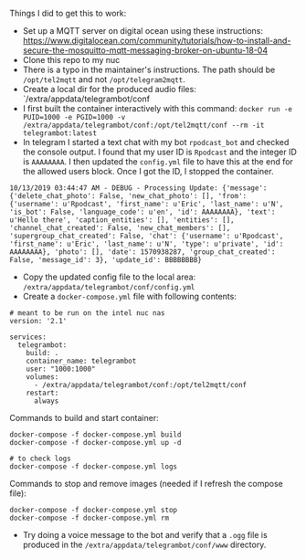 Things I did to get this to work:
* Set up a MQTT server on digital ocean using these instructions: https://www.digitalocean.com/community/tutorials/how-to-install-and-secure-the-mosquitto-mqtt-messaging-broker-on-ubuntu-18-04
* Clone this repo to my nuc
* There is a typo in the maintainer's instructions.  The path should be `/opt/tel2mqtt` and not `/opt/telegram2mqtt`.
* Create a local dir for the produced audio files: `/extra/appdata/telegrambot/conf
* I first built the container interactively with this command: `docker run -e PUID=1000 -e PGID=1000 -v /extra/appdata/telegrambot/conf:/opt/tel2mqtt/conf --rm -it telegrambot:latest`
* In telegram I started a text chat with my bot `rpodcast_bot` and checked the console output.  I found that my user ID is `Rpodcast` and the integer ID is `AAAAAAAA`.  I then updated the `config.yml` file to have this at the end for the allowed users block.  Once I got the ID, I stopped the container.

```
10/13/2019 03:44:47 AM - DEBUG - Processing Update: {'message': {'delete_chat_photo': False, 'new_chat_photo': [], 'from': {'username': u'Rpodcast', 'first_name': u'Eric', 'last_name': u'N', 'is_bot': False, 'language_code': u'en', 'id': AAAAAAAA}, 'text': u'Hello there', 'caption_entities': [], 'entities': [], 'channel_chat_created': False, 'new_chat_members': [], 'supergroup_chat_created': False, 'chat': {'username': u'Rpodcast', 'first_name': u'Eric', 'last_name': u'N', 'type': u'private', 'id': AAAAAAAA}, 'photo': [], 'date': 1570938287, 'group_chat_created': False, 'message_id': 3}, 'update_id': BBBBBBBB}
```

* Copy the updated config file to the local area: `/extra/appdata/telegrambot/conf/config.yml`
* Create a `docker-compose.yml` file with following contents:

```
# meant to be run on the intel nuc nas
version: '2.1'

services:
  telegrambot:
    build: .
    container_name: telegrambot
    user: "1000:1000"
    volumes:
      - /extra/appdata/telegrambot/conf:/opt/tel2mqtt/conf
    restart:
      always

```

Commands to build and start container:

```
docker-compose -f docker-compose.yml build
docker-compose -f docker-compose.yml up -d

# to check logs
docker-compose -f docker-compose.yml logs
```

Commands to stop and remove images (needed if I refresh the compose file):

```
docker-compose -f docker-compose.yml stop
docker-compose -f docker-compose.yml rm
```

* Try doing a voice message to the bot and verify that a `.ogg` file is produced in the `/extra/appdata/telegrambot/conf/www` directory.

